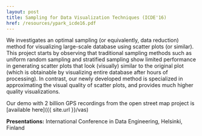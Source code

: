 ```yaml
---
layout: post
title: Sampling for Data Visualization Techniques (ICDE'16)
href: /resources/ypark_icde16.pdf
---
```


We investigates an optimal sampling (or equivalently, data reduction)
method for visualizing large-scale database using scatter plots (or similar).
This project starts by observing that traditional sampling methods such as
uniform random sampling and stratified sampling show limited performance in
generating scatter plots that look (visually) similar to the original plot
(which is obtainable by visualizing entire database after hours of processing).
In contrast, our newly developed method is specialized in approximating the
visual quality of scatter plots, and provides much higher quality
visualizations.

Our demo with 2 billion GPS recordings from the open street map project is
[available here]({{ site.url }}/vas)

**Presentations:** International Conference in Data Engineering, Helsinki,
Finland


